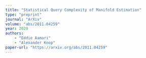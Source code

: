 ```yaml
---
title: "Statistical Query Complexity of Manifold Estimation"
type: "preprint"
journal: "ArXiv"
volume: "abs/2011.04259"
year: 2020
authors:
    - "Eddie Aamari"
    - "Alexander Knop"
paper-url: "https://arxiv.org/abs/2011.04259"
---
```

